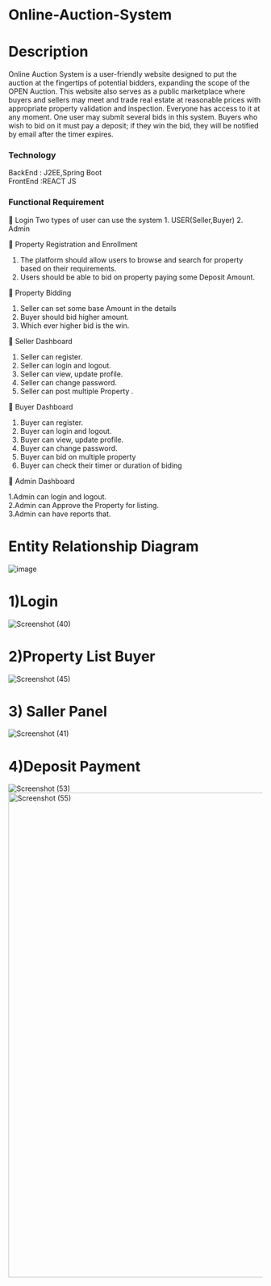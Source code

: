 # Online-Auction-System

# Description 
Online Auction System is a user-friendly website designed to put the auction at the fingertips of potential bidders, expanding the scope of the OPEN Auction. This website also serves as a public marketplace where buyers and sellers may meet and trade real estate at reasonable prices with appropriate property validation and inspection. Everyone has access to it at any moment. One user may submit several bids in this system. Buyers who wish to bid on it must pay a deposit; if they win the bid, they will be notified by email after the timer expires.
<H3>	Technology </H3>
BackEnd : J2EE,Spring Boot<br>
FrontEnd :REACT JS

<H3>	Functional Requirement</H3> 
	Login
 Two types of user can use the system
 1. USER(Seller,Buyer)
 2. Admin


	Property Registration and Enrollment
1.	The platform should allow users to browse and search for property based on their requirements.
2.	  Users should be able to bid on property paying some Deposit Amount.


	Property Bidding
1.	Seller can set some base Amount  in the details 
2.	Buyer should bid higher amount.
3.	Which ever higher bid is the win.


	Seller Dashboard
1.  Seller can register.
2.  Seller can login and logout.
3.  Seller can view, update profile.
4.  Seller can change password.
5.  Seller can post multiple Property .

	Buyer Dashboard

  1.	Buyer can register.
  2.	Buyer can login and logout.
  3.	Buyer can view, update profile.
  4.	Buyer can change password.
  5.	Buyer can bid on multiple property 
  6. 	Buyer can check their timer or duration of biding

	 Admin Dashboard

  1.Admin can login and logout.</br>
  2.Admin can Approve the Property for listing.</br>
 3.Admin can have reports that.</br>

# Entity Relationship Diagram
![image](https://user-images.githubusercontent.com/72089551/225549264-c5711a07-a6fb-4701-bd09-abc930766d10.png)

# 1)Login 
![Screenshot (40)](https://user-images.githubusercontent.com/72089551/225545875-004a4f2f-f575-4c00-bb49-634c80ef82e5.png)

# 2)Property List Buyer 
![Screenshot (45)](https://user-images.githubusercontent.com/72089551/225546299-572b5362-f755-480a-a222-708b595854a5.png)

# 3) Saller Panel

![Screenshot (41)](https://user-images.githubusercontent.com/72089551/225546569-907d6023-e2dc-470a-835d-69c6d57ac03c.png)

# 4)Deposit Payment
![Screenshot (53)](https://user-images.githubusercontent.com/72089551/225546830-9fde5d07-5a7d-4b82-aa56-bd8b15b2f5ec.png)
<img width="960" alt="Screenshot (55)" src="https://user-images.githubusercontent.com/72089551/225546845-6356fa4d-c4f0-4c72-ad0c-08d3d39db396.png">
